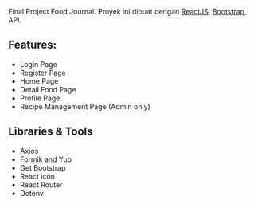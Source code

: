 

Final Project Food Journal. Proyek ini dibuat dengan [ReactJS](https://reactjs.org/), [Bootstrap](https://getbootstrap.com/), API.

## Features:

- Login Page
- Register Page
- Home Page
- Detail Food Page
- Profile Page
- Recipe Management Page (Admin only)

## Libraries & Tools

- Axios
- Formik and Yup
- Get Bootstrap
- React icon
- React Router
- Dotenv
